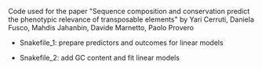 Code used for the paper "Sequence composition and conservation predict the phenotypic relevance of transposable elements" 
by Yari Cerruti, Daniela Fusco, Mahdis Jahanbin, Davide Marnetto, Paolo Provero

- Snakefile_1: prepare predictors and outcomes for linear models

- Snakefile_2: add GC content and fit linear models

